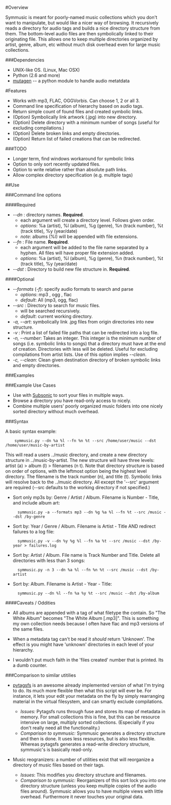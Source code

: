 #Overview

Symmusic is meant for poorly-named music collections which you don't want to manipulate, but would like a nicer way of browsing. It recursively reads a directory for audio tags and builds a nice directory structure from them. The bottom-level audio files are then symbolically linked to their originating file. This allows one to keep multiple directories organized by artist, genre, album, etc without much disk overhead even for large music collections.

###Dependencies

* UNIX-like OS. (Linux, Mac OSX)
* Python (2.6 and more)
* [mutagen][] -- a python module to handle audio metatdata

#Features

* Works with mp3, FLAC, OGGVorbis. Can choose 1, 2 or all 3. 
* Command line specification of hierarchy based on audio tags.
* Return simple count of found files and created symbolic links.
* (Option) Symbolically link artwork (.jpg) into new directory.
* (Option) Delete directory with a minimum number of songs (useful for excluding compilations.)
* (Option) Delete broken links and empty directories.
* (Option) Return list of failed creations that can be redirected.

###TODO

* Longer term, find windows workaround for symbolic links
* Option to only sort recently updated files.
* Option to write relative rather than absolute path links.
* Allow complex directory specification (e.g. multiple tags)

##Use

###Command line options

####Required

* *--dn* : directory names. **Required**.
	- each argument will create a directory level. Follows given order.
	- *options*: %a (artist), %l (album), %g (genre), %n (track number), %t (track title), %y (year/date)
	- *note*: albums (%l) will be appended with file extensions.
* *--fn* : File name. **Required**.
	- each argument will be added to the file name separated by a hyphen. All files will have proper file extension added.
	- *options*: %a (artist), %l (album), %g (genre), %n (track number), %t (track title), %y (year/date)
* *--dst* : Directory to build new file structure in. **Required**.

####Optional

* *--formats* (*-f*): specify audio formats to search and parse
	- *options*: mp3 , ogg , flac
	- *default*: All (mp3, ogg, flac)
* *--src* : Directory to search for music files.
	- will be searched recursively. 
	- *default*: current working directory.
* *-a, --art*: symbolically link .jpg files from origin directories into new structure.
* *-v* : Print a list of failed file paths that can be redirected into a log file.
* *-n, --number*: Takes an integer. This integer is the minimum number of songs (i.e. symbolic links to songs) that a directory must have at the end of creation. Directories with less will be deleted. Useful for excluding compilations from artist lists. Use of this option implies *--clean*.
* *-c, --clean*: Clean given destination directory of broken symbolic links and empty directories.


###Examples

###Example Use Cases

* Use with [Subsonic][] to sort your files in multiple ways.
* Browse a directory you have read-only access to nicely.
* Combine multiple users' poorly organized music folders into one nicely sorted directory without much overhead.

###Syntax

A basic syntax example:

		symmusic.py --dn %a %l --fn %n %t --src /home/user/music --dst /home/user/music-by-artist

This will read a users ../music directory, and create a new directory structure in ../music-by-artist. The new structure will have three levels: artist (a) > album (l) > filenames (n t). Note that directory structure is based on order of options, with the leftmost option being the highest level directory. The filename is the track number (n), and title (t). Symbolic links will resolve back to the ../music directory. All except the '--src' argument are required (--src defaults to the working directory if not specified.)

* Sort only mp3s by: Genre / Artist / Album. Filename is Number - Title, and include album art:

		symmusic.py -a --formats mp3 --dn %g %a %l --fn %t --src /music --dst /by-genre

* Sort by: Year / Genre / Album. Filename is Artist - Title AND redirect failures to a log file:

		symmusic.py -v --dn %y %g %l --fn %a %t --src /music --dst /by-year > failures.log

* Sort by: Artist / Album. File name is Track Number and Title. Delete all directories with less than 3 songs:
		
		symmusic.py -n 3 --dn %a %l --fn %n %t --src /music --dst /by-artist

* Sort by: Album. Filename is Artist - Year - Title:

		symmusic.py --dn %l --fn %a %y %t --src /music --dst /by-album

####Caveats / Oddities

* All albums are appended with a tag of what filetype the contain. So "The White Album" becomes "The White Album [.mp3]". This is something my own collection needs because I often have flac and mp3 versions of the same files. 

* When a metadata tag can't be read it *should* return 'Unknown'. The effect is you might have 'unknown' directories in each level of your hierarchy. 

* I wouldn't put much faith in the 'files created' number that is printed. Its a dumb counter. 


###Comparison to similar utitilies

* [pytagsfs][] is an awesome already implemented version of what I'm trying to do. Its much more flexible then what this script will ever be. For instance, it lets your edit your metadata on the fly by simply rearranging material in the virtual filesystem, and can smartly exclude compilations.
	- *Issues:* Pytagsfs runs through fuse and stores its map of metadata in memory. For small collections this is fine, but this can be resource intensive on large, multiply sorted collections. (Especially if you don't really need all the functionality.) 
	- *Comparison to symmusic:* Symmusic generates a directory structure and then is done. It uses less resources, but is also less flexible. Whereas pytagsfs generates a read-write directory structure, symmusic's is basically read-only.

* Music reogranizers: a number of utilities exist that will reorganize a directory of music files based on their tags.
	- *Issues*: This modifies you directory structure and filenames. 
	- *Comparison to symmusic:* Reorganizers of this sort lock you into one directory structure (unless you keep multiple copies of the audio files around). Symmusic allows you to have multiple views with little overhead. Furthermore it never touches your original data. 


[pytagsfs]: http://www.pytagsfs.org/
[mutagen]: http://code.google.com/p/mutagen/
[unidecode]: http://pypi.python.org/pypi/Unidecode/ 
[Subsonic]: http://www.subsonic.org/

